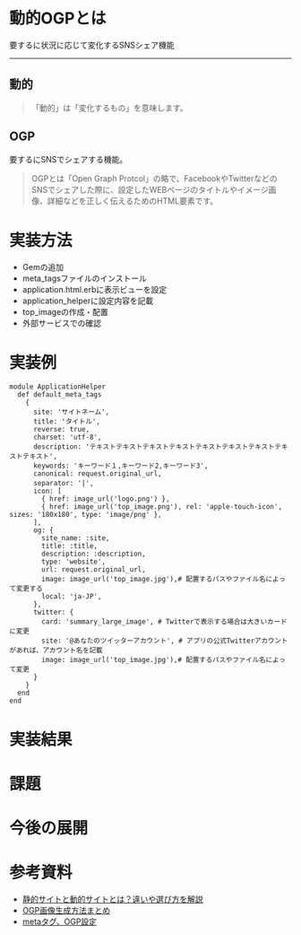 # 動的OGPとは
要するに状況に応じて変化するSNSシェア機能

---

## 動的
> 「動的」は「変化するもの」を意味します。

## OGP
要するにSNSでシェアする機能。

>  OGPとは「Open Graph Protcol」の略で、FacebookやTwitterなどのSNSでシェアした際に、設定したWEBページのタイトルやイメージ画像、詳細などを正しく伝えるためのHTML要素です。
# 実装方法

- Gemの追加
- meta_tagsファイルのインストール
- application.html.erbに表示ビューを設定
- application_helperに設定内容を記載
- top_imageの作成・配置
- 外部サービスでの確認

# 実装例

```引用
module ApplicationHelper
  def default_meta_tags
    {
      site: 'サイトネーム',
      title: 'タイトル',
      reverse: true,
      charset: 'utf-8',
      description: 'テキストテキストテキストテキストテキストテキストテキストテキストテキスト',
      keywords: 'キーワード１,キーワード2,キーワード3',
      canonical: request.original_url,
      separator: '|',　
      icon: [
        { href: image_url('logo.png') },
        { href: image_url('top_image.png'), rel: 'apple-touch-icon', sizes: '180x180', type: 'image/png' },
      ],
      og: {
        site_name: :site,
        title: :title,
        description: :description,
        type: 'website',
        url: request.original_url,
        image: image_url('top_image.jpg'),# 配置するパスやファイル名によって変更する
        local: 'ja-JP',
      },
      twitter: {
        card: 'summary_large_image', # Twitterで表示する場合は大きいカードに変更
        site: '@あなたのツイッターアカウント', # アプリの公式Twitterアカウントがあれば、アカウント名を記載
        image: image_url('top_image.jpg'),# 配置するパスやファイル名によって変更
      }
    }
  end
end
```


# 実装結果

# 課題

# 今後の展開

# 参考資料
- [静的サイトと動的サイトとは？違いや選び方を解説](https://ja.wix.com/blog/2023/08/static-vs-dynamic-website/)
- [OGP画像生成方法まとめ](https://zenn.dev/rikei_ocojo/scraps/6ef8e5e3093a59)
- [metaタグ、OGP設定](https://zenn.dev/goldsaya/articles/ba945b877daa07)
